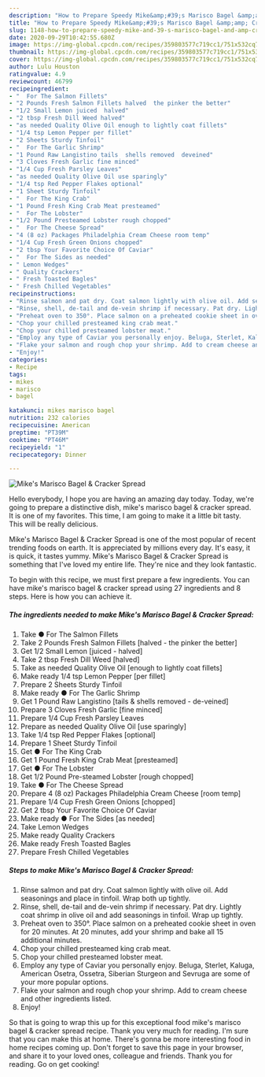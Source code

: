 ```yaml
---
description: "How to Prepare Speedy Mike&amp;#39;s Marisco Bagel &amp;amp; Cracker Spread"
title: "How to Prepare Speedy Mike&amp;#39;s Marisco Bagel &amp;amp; Cracker Spread"
slug: 1148-how-to-prepare-speedy-mike-and-39-s-marisco-bagel-and-amp-cracker-spread
date: 2020-09-29T10:42:55.680Z
image: https://img-global.cpcdn.com/recipes/359803577c719cc1/751x532cq70/mikes-marisco-bagel-cracker-spread-recipe-main-photo.jpg
thumbnail: https://img-global.cpcdn.com/recipes/359803577c719cc1/751x532cq70/mikes-marisco-bagel-cracker-spread-recipe-main-photo.jpg
cover: https://img-global.cpcdn.com/recipes/359803577c719cc1/751x532cq70/mikes-marisco-bagel-cracker-spread-recipe-main-photo.jpg
author: Lulu Houston
ratingvalue: 4.9
reviewcount: 46799
recipeingredient:
- "  For The Salmon Fillets"
- "2 Pounds Fresh Salmon Fillets halved  the pinker the better"
- "1/2 Small Lemon juiced  halved"
- "2 tbsp Fresh Dill Weed halved"
- "as needed Quality Olive Oil enough to lightly coat fillets"
- "1/4 tsp Lemon Pepper per fillet"
- "2 Sheets Sturdy Tinfoil"
- "  For The Garlic Shrimp"
- "1 Pound Raw Langistino tails  shells removed  deveined"
- "3 Cloves Fresh Garlic fine minced"
- "1/4 Cup Fresh Parsley Leaves"
- "as needed Quality Olive Oil use sparingly"
- "1/4 tsp Red Pepper Flakes optional"
- "1 Sheet Sturdy Tinfoil"
- "  For The King Crab"
- "1 Pound Fresh King Crab Meat presteamed"
- "  For The Lobster"
- "1/2 Pound Presteamed Lobster rough chopped"
- "  For The Cheese Spread"
- "4 (8 oz) Packages Philadelphia Cream Cheese room temp"
- "1/4 Cup Fresh Green Onions chopped"
- "2 tbsp Your Favorite Choice Of Caviar"
- "  For The Sides as needed"
- " Lemon Wedges"
- " Quality Crackers"
- " Fresh Toasted Bagles"
- " Fresh Chilled Vegetables"
recipeinstructions:
- "Rinse salmon and pat dry. Coat salmon lightly with olive oil. Add seasonings and place in tinfoil. Wrap both up tightly."
- "Rinse, shell, de-tail and de-vein shrimp if necessary. Pat dry. Lightly coat shrimp in olive oil and add seasonings in tinfoil. Wrap up tightly."
- "Preheat oven to 350°. Place salmon on a preheated cookie sheet in oven for 20 minutes. At 20 minutes, add your shrimp and bake all 15 additional minutes."
- "Chop your chilled presteamed king crab meat."
- "Chop your chilled presteamed lobster meat."
- "Employ any type of Caviar you personally enjoy. Beluga, Sterlet, Kaluga, American Osetra, Ossetra, Siberian Sturgeon and Sevruga are some of your more popular options."
- "Flake your salmon and rough chop your shrimp. Add to cream cheese and other ingredients listed."
- "Enjoy!"
categories:
- Recipe
tags:
- mikes
- marisco
- bagel

katakunci: mikes marisco bagel 
nutrition: 232 calories
recipecuisine: American
preptime: "PT39M"
cooktime: "PT46M"
recipeyield: "1"
recipecategory: Dinner

---
```



![Mike&#39;s Marisco Bagel &amp; Cracker Spread](https://img-global.cpcdn.com/recipes/359803577c719cc1/751x532cq70/mikes-marisco-bagel-cracker-spread-recipe-main-photo.jpg)

Hello everybody, I hope you are having an amazing day today. Today, we're going to prepare a distinctive dish, mike&#39;s marisco bagel &amp; cracker spread. It is one of my favorites. This time, I am going to make it a little bit tasty. This will be really delicious.



Mike&#39;s Marisco Bagel &amp; Cracker Spread is one of the most popular of recent trending foods on earth. It is appreciated by millions every day. It's easy, it is quick, it tastes yummy. Mike&#39;s Marisco Bagel &amp; Cracker Spread is something that I've loved my entire life. They're nice and they look fantastic.


To begin with this recipe, we must first prepare a few ingredients. You can have mike&#39;s marisco bagel &amp; cracker spread using 27 ingredients and 8 steps. Here is how you can achieve it.

<!--inarticleads1-->

##### The ingredients needed to make Mike&#39;s Marisco Bagel &amp; Cracker Spread:

1. Take  ● For The Salmon Fillets
1. Take 2 Pounds Fresh Salmon Fillets [halved - the pinker the better]
1. Get 1/2 Small Lemon [juiced - halved]
1. Take 2 tbsp Fresh Dill Weed [halved]
1. Take as needed Quality Olive Oil [enough to lightly coat fillets]
1. Make ready 1/4 tsp Lemon Pepper [per fillet]
1. Prepare 2 Sheets Sturdy Tinfoil
1. Make ready  ● For The Garlic Shrimp
1. Get 1 Pound Raw Langistino [tails &amp; shells removed - de-veined]
1. Prepare 3 Cloves Fresh Garlic [fine minced]
1. Prepare 1/4 Cup Fresh Parsley Leaves
1. Prepare as needed Quality Olive Oil [use sparingly]
1. Take 1/4 tsp Red Pepper Flakes [optional]
1. Prepare 1 Sheet Sturdy Tinfoil
1. Get  ● For The King Crab
1. Get 1 Pound Fresh King Crab Meat [presteamed]
1. Get  ● For The Lobster
1. Get 1/2 Pound Pre-steamed Lobster [rough chopped]
1. Take  ● For The Cheese Spread
1. Prepare 4 (8 oz) Packages Philadelphia Cream Cheese [room temp]
1. Prepare 1/4 Cup Fresh Green Onions [chopped]
1. Get 2 tbsp Your Favorite Choice Of Caviar
1. Make ready  ● For The Sides [as needed]
1. Take  Lemon Wedges
1. Make ready  Quality Crackers
1. Make ready  Fresh Toasted Bagles
1. Prepare  Fresh Chilled Vegetables




<!--inarticleads2-->

##### Steps to make Mike&#39;s Marisco Bagel &amp; Cracker Spread:

1. Rinse salmon and pat dry. Coat salmon lightly with olive oil. Add seasonings and place in tinfoil. Wrap both up tightly.
1. Rinse, shell, de-tail and de-vein shrimp if necessary. Pat dry. Lightly coat shrimp in olive oil and add seasonings in tinfoil. Wrap up tightly.
1. Preheat oven to 350°. Place salmon on a preheated cookie sheet in oven for 20 minutes. At 20 minutes, add your shrimp and bake all 15 additional minutes.
1. Chop your chilled presteamed king crab meat.
1. Chop your chilled presteamed lobster meat.
1. Employ any type of Caviar you personally enjoy. Beluga, Sterlet, Kaluga, American Osetra, Ossetra, Siberian Sturgeon and Sevruga are some of your more popular options.
1. Flake your salmon and rough chop your shrimp. Add to cream cheese and other ingredients listed.
1. Enjoy!




So that is going to wrap this up for this exceptional food mike&#39;s marisco bagel &amp; cracker spread recipe. Thank you very much for reading. I'm sure that you can make this at home. There's gonna be more interesting food in home recipes coming up. Don't forget to save this page in your browser, and share it to your loved ones, colleague and friends. Thank you for reading. Go on get cooking!
